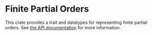 # Finite Partial Orders

This crate provides a trait and datatypes for representing finite partial
orders. See [the API documentation][api] for more information.

[api]: https://docs.rs/fin-part-ord/0.1.0/
